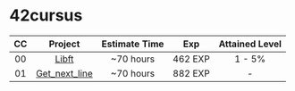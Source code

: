 # 42cursus

| CC | Project | Estimate Time | Exp | Attained Level |
| :---: | :---: | :---: | :---: | :---: |
| 00 | [Libft](https://github.com/DrVallo/42-Firenze/tree/main/Libft) | ~70 hours | 462 EXP | 1 - 5% |
| 01 | [Get_next_line](https://github.com/DrVallo/42-Firenze/tree/main/Get_Next_Line) | ~70 hours | 882 EXP | - |
